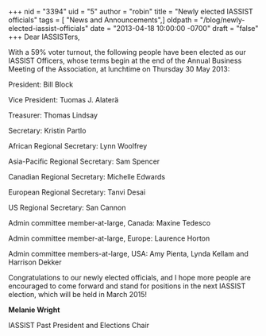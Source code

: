 +++
nid = "3394"
uid = "5"
author = "robin"
title = "Newly elected IASSIST officials"
tags = [ "News and Announcements",]
oldpath = "/blog/newly-elected-iassist-officials"
date = "2013-04-18 10:00:00 -0700"
draft = "false"
+++
Dear IASSISTers,

With a 59% voter turnout, the following people have been elected as our
IASSIST Officers, whose terms begin at the end of the Annual Business
Meeting of the Association, at lunchtime on Thursday 30 May 2013:

President: Bill Block

Vice President: Tuomas J. Alaterä

Treasurer: Thomas Lindsay

Secretary: Kristin Partlo

African Regional Secretary: Lynn Woolfrey

Asia-Pacific Regional Secretary: Sam Spencer

Canadian Regional Secretary: Michelle Edwards

European Regional Secretary: Tanvi Desai

US Regional Secretary: San Cannon

Admin committee member-at-large, Canada: Maxine Tedesco

Admin committee member-at-large, Europe: Laurence Horton

Admin committee members-at-large, USA: Amy Pienta, Lynda Kellam and
Harrison Dekker

Congratulations to our newly elected officials, and I hope more people
are encouraged to come forward and stand for positions in the next
IASSIST election, which will be held in March 2015!

**Melanie Wright**

IASSIST Past President and Elections Chair
